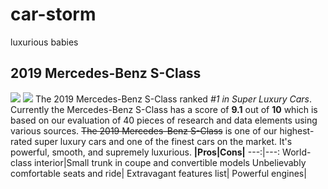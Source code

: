 # car-storm
luxurious babies
## 2019 Mercedes-Benz S-Class
![](https://cars.usnews.com/cars-trucks/mercedes-benz/s-class/2019/photos-exterior.jpg)
![](https://carbuzz.com/cars/mercedes-benz/s-class-cabriolet.jpg)
The 2019 Mercedes-Benz S-Class ranked *#1 in Super Luxury Cars*. Currently the Mercedes-Benz S-Class has a score of __9.1__ out of __10__ which is based on our evaluation of 40 pieces of research and data elements using various sources.
~~The 2019 Mercedes-Benz S-Class~~ is one of our highest-rated super luxury cars and one of the finest cars on the market. It's powerful, smooth, and supremely luxurious.
__|Pros|Cons|__
---:|---:
World-class interior|Small trunk in coupe and convertible models
Unbelievably comfortable seats and ride|
Extravagant features list|
Powerful engines|
